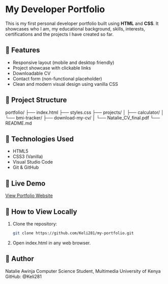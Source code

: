 # My Developer Portfolio

This is my first personal developer portfolio built using **HTML** and **CSS**. It showcases who I am, my educational background, skills, interests, certifications and the projects I have created so far.

## 🌟 Features

- Responsive layout (mobile and desktop friendly)
- Project showcase with clickable links
- Downloadable CV
- Contact form (non-functional placeholder)
- Clean and modern visual design using vanilla CSS

## 📁 Project Structure

portfolio/
├── index.html 
├── styles.css 
├── projects/ 
│ ├── calculator/ 
│ └── bmi-tracker/ 
├── download-my-cv/
│ └── Natalie_CV_final.pdf 
└── README.md


## 🚀 Technologies Used

- HTML5
- CSS3 (Vanilla)
- Visual Studio Code
- Git & GitHub

## 🔗 Live Demo

[View Portfolio Website](https://Keli281.github.io/my-portfolio)  

## 📂 How to View Locally

1. Clone the repository:
   ```bash
   git clone https://github.com/Keli281/my-portfolio.git
2. Open index.html in any web browser.

## 🧠 Author
Natalie Awinja
Computer Science Student, Multimedia University of Kenya
GitHub: @Keli281